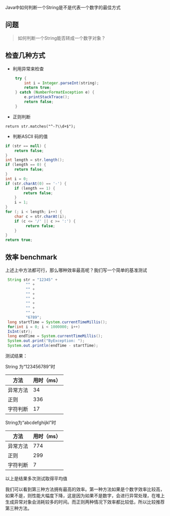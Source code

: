 Java中如何判断一个String是不是代表一个数字的最佳方式



## 问题

> 如何判断一个String能否转成一个数字对象？

## 检查几种方式

* 利用异常来检查

  ```java
   try {
       int i = Integer.parseInt(string);
       return true;
   } catch (NumberFormatException e) {
       e.printStackTrace();
       return false;
   }
  ```

  

* 正则判断

```
return str.matches("^-?\\d+$");
```

* 判断ASCII 码的值

```java
if (str == null) {
	return false;
}
int length = str.length();
if (length == 0) {
	return false;
}
int i = 0;
if (str.charAt(0) == '-') {
    if (length == 1) {
    	return false;
    }
    i = 1;
}
for (; i < length; i++) {
    char c = str.charAt(i);
    if (c <= '/' || c >= ':') {
   		 return false;
    }
}
return true;
```

## 效率 benchmark

上述上中方法都可行，那么哪种效率最高呢？我们写一个简单的基准测试

```java
 String str = "12345" +
         "" +
         "" +
         "" +
         "" +
         "" +
         "" +
         "" +
         "6789";
 long startTime = System.currentTimeMillis();
 for(int i = 0; i < 1000000; i++)
 IsInt(str);
 long endTime = System.currentTimeMillis();
 System.out.print("ByException: ");
 System.out.println(endTime - startTime);
```



测试结果：

String 为“123456789”时

| 方法     | 用时（ms） |
| -------- | ---------- |
| 异常方法 | 34         |
| 正则     | 336        |
| 字符判断 | 17         |

String为“abcdefghijkl”时

| 方法     | 用时（ms） |
| -------- | ---------- |
| 异常方法 | 774        |
| 正则     | 299        |
| 字符判断 | 7          |



以上是结果多次测试取得平均值



我们可以看到第三种方法拥有最高的效率。第一种方法如果是个数字效率比较高，如果不是，则性能大幅度下降，这是因为如果不是数字，会进行异常处理，在堆上生成异常对象会消耗较多的时间。而正则两种情况下效率都比较低，所以比较推荐第三种方法。





